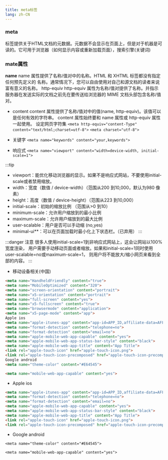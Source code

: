 ```yaml
---
title: meta标签
lang: zh-CN
---
```


### meta
标签提供关于HTML文档的元数据。元数据不会显示在页面上，但是对于机器是可读的。它可用于浏览器（如何显示内容或重新加载页面），搜索引擎(关键词)

### mate属性
**name**
name 属性提供了名称/值对中的名称。HTML 和 XHTML 标签都没有指定任何预先定义的 <meta> 名称。通常情况下，您可以自由使用对自己和源文档的读者来说富有意义的名称。
http-equiv
http-equiv 属性为名称/值对提供了名称。并指示服务器在发送实际的文档之前先在要传送给浏览器的 MIME 文档头部包含名称/值对。
* content
content 属性提供了名称/值对中的值(name, http-equiv)。该值可以是任何有效的字符串。
content 属性始终要和 name 属性或 http-equiv 属性一起使用。
设定网页字符集
`<meta http-equiv="content-Type" content="text/html;charset=utf-8">`
`<meta charset="utf-8">`

* 关键字
`<meta name="keywords" content="your,keywords">`
* 响应式
`<meta name="viewport" content="width=device-width, initial-scale=1">`

:::tip
* viewport：能优化移动浏览器的显示。如果不是响应式网站，不要使用initial-scale或者禁用缩放。
* width：宽度（数值 / device-width）（范围从200 到10,000，默认为980 像素）
* height：高度（数值 / device-height）（范围从223 到10,000）
* initial-scale：初始的缩放比例 （范围从>0 到10）
* minimum-scale：允许用户缩放到的最小比例
* maximum-scale：允许用户缩放到的最大比例
* user-scalable：用户是否可以手动缩 (no,yes)
* minimal-ui**：可以在页面加载时最小化上下状态栏。（已弃用）
:::

:::danger 注意
很多人使用initial-scale=1到非响应式网站上，这会让网站以100%宽度渲染，
用户需要手动移动页面或者缩放。如果和initial-scale=1同时使用user-scalable=no或maximum-scale=1，
则用户将不能放大/缩小网页来看到全部的内容。 
:::

* 移动设备相关(中国)
```html
<meta name="HandheldFriendly" content="true">
<meta name="MobileOptimized" content="320">
<meta name="screen-orientation" content="portrait">
<meta name="x5-orientation" content="portrait">
<meta name="full-screen" content="yes">
<meta name="x5-fullscreen" content="true">
<meta name="browsermode" content="application">
<meta name="x5-page-mode" content="app">
Apple ios
<meta name="apple-itunes-app" content="app-id=APP_ID,affiliate-data=AFFILIATE_ID,app-argument=SOME_TEXT">
<meta name="format-detection" content="telephone=no">
<meta name="format-detection" content="email=no">
<meta name="apple-mobile-web-app-capable" content="yes">
<meta name="apple-mobile-web-app-status-bar-style" content="black">
<meta name="apple-mobile-web-app-title" content="App Title">
<link rel="apple-touch-icon" href="apple-touch-icon.png">
<link rel="apple-touch-icon-precomposed" href="apple-touch-icon-precomposed.png">
Google android
<meta name="theme-color" content="#E64545">

<meta name="mobile-web-app-capable" content="yes">
```
* Apple ios
```html
<meta name="apple-itunes-app" content="app-id=APP_ID,affiliate-data=AFFILIATE_ID,app-argument=SOME_TEXT">
<meta name="format-detection" content="telephone=no">
<meta name="format-detection" content="email=no">
<meta name="apple-mobile-web-app-capable" content="yes">
<meta name="apple-mobile-web-app-status-bar-style" content="black">
<meta name="apple-mobile-web-app-title" content="App Title">
<link rel="apple-touch-icon" href="apple-touch-icon.png">
<link rel="apple-touch-icon-precomposed" href="apple-touch-icon-precomposed.png">
```
* Google android
```
<meta name="theme-color" content="#E64545">

<meta name="mobile-web-app-capable" content="yes">
```